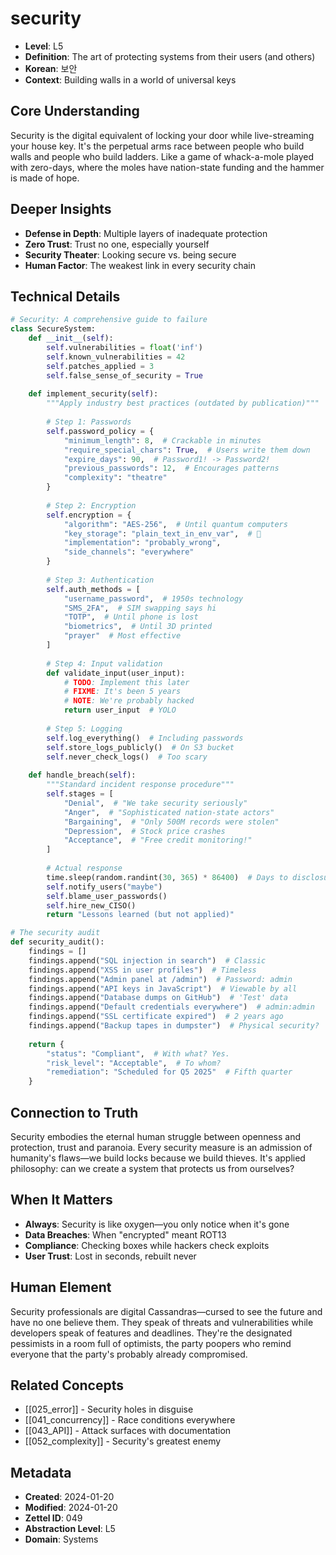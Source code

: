 # security
- **Level**: L5
- **Definition**: The art of protecting systems from their users (and others)
- **Korean**: 보안
- **Context**: Building walls in a world of universal keys

## Core Understanding
Security is the digital equivalent of locking your door while live-streaming your house key. It's the perpetual arms race between people who build walls and people who build ladders. Like a game of whack-a-mole played with zero-days, where the moles have nation-state funding and the hammer is made of hope.

## Deeper Insights
- **Defense in Depth**: Multiple layers of inadequate protection
- **Zero Trust**: Trust no one, especially yourself
- **Security Theater**: Looking secure vs. being secure
- **Human Factor**: The weakest link in every security chain

## Technical Details
```python
# Security: A comprehensive guide to failure
class SecureSystem:
    def __init__(self):
        self.vulnerabilities = float('inf')
        self.known_vulnerabilities = 42
        self.patches_applied = 3
        self.false_sense_of_security = True
        
    def implement_security(self):
        """Apply industry best practices (outdated by publication)"""
        
        # Step 1: Passwords
        self.password_policy = {
            "minimum_length": 8,  # Crackable in minutes
            "require_special_chars": True,  # Users write them down
            "expire_days": 90,  # Password1! -> Password2!
            "previous_passwords": 12,  # Encourages patterns
            "complexity": "theatre"
        }
        
        # Step 2: Encryption
        self.encryption = {
            "algorithm": "AES-256",  # Until quantum computers
            "key_storage": "plain_text_in_env_var",  # 🤦
            "implementation": "probably_wrong",
            "side_channels": "everywhere"
        }
        
        # Step 3: Authentication
        self.auth_methods = [
            "username_password",  # 1950s technology
            "SMS_2FA",  # SIM swapping says hi
            "TOTP",  # Until phone is lost
            "biometrics",  # Until 3D printed
            "prayer"  # Most effective
        ]
        
        # Step 4: Input validation
        def validate_input(user_input):
            # TODO: Implement this later
            # FIXME: It's been 5 years
            # NOTE: We're probably hacked
            return user_input  # YOLO
        
        # Step 5: Logging
        self.log_everything()  # Including passwords
        self.store_logs_publicly()  # On S3 bucket
        self.never_check_logs()  # Too scary
        
    def handle_breach(self):
        """Standard incident response procedure"""
        self.stages = [
            "Denial",  # "We take security seriously"
            "Anger",  # "Sophisticated nation-state actors"
            "Bargaining",  # "Only 500M records were stolen"
            "Depression",  # Stock price crashes
            "Acceptance",  # "Free credit monitoring!"
        ]
        
        # Actual response
        time.sleep(random.randint(30, 365) * 86400)  # Days to disclosure
        self.notify_users("maybe")
        self.blame_user_passwords()
        self.hire_new_CISO()
        return "Lessons learned (but not applied)"

# The security audit
def security_audit():
    findings = []
    findings.append("SQL injection in search")  # Classic
    findings.append("XSS in user profiles")  # Timeless
    findings.append("Admin panel at /admin")  # Password: admin
    findings.append("API keys in JavaScript")  # Viewable by all
    findings.append("Database dumps on GitHub")  # 'Test' data
    findings.append("Default credentials everywhere")  # admin:admin
    findings.append("SSL certificate expired")  # 2 years ago
    findings.append("Backup tapes in dumpster")  # Physical security?
    
    return {
        "status": "Compliant",  # With what? Yes.
        "risk_level": "Acceptable",  # To whom?
        "remediation": "Scheduled for Q5 2025"  # Fifth quarter
    }
```

## Connection to Truth
Security embodies the eternal human struggle between openness and protection, trust and paranoia. Every security measure is an admission of humanity's flaws—we build locks because we build thieves. It's applied philosophy: can we create a system that protects us from ourselves?

## When It Matters
- **Always**: Security is like oxygen—you only notice when it's gone
- **Data Breaches**: When "encrypted" meant ROT13
- **Compliance**: Checking boxes while hackers check exploits
- **User Trust**: Lost in seconds, rebuilt never

## Human Element
Security professionals are digital Cassandras—cursed to see the future and have no one believe them. They speak of threats and vulnerabilities while developers speak of features and deadlines. They're the designated pessimists in a room full of optimists, the party poopers who remind everyone that the party's probably already compromised.

## Related Concepts
- [[025_error]] - Security holes in disguise
- [[041_concurrency]] - Race conditions everywhere
- [[043_API]] - Attack surfaces with documentation
- [[052_complexity]] - Security's greatest enemy

## Metadata
- **Created**: 2024-01-20
- **Modified**: 2024-01-20
- **Zettel ID**: 049
- **Abstraction Level**: L5
- **Domain**: Systems